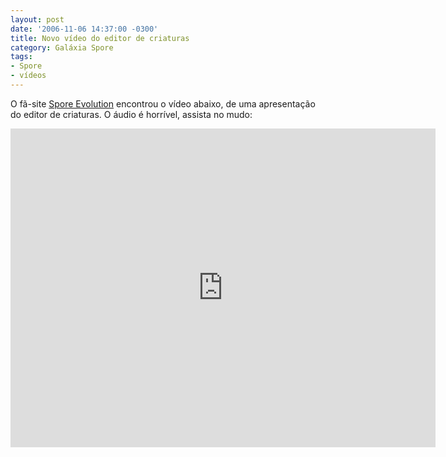 ```yaml
---
layout: post
date: '2006-11-06 14:37:00 -0300'
title: Novo vídeo do editor de criaturas
category: Galáxia Spore
tags:
- Spore
- vídeos
---
```

O fã-site [Spore Evolution](http://www.spore.com.ar/index.php?start_from=28&ucat=&archive=&subaction=&id=&) encontrou o vídeo abaixo, de uma apresentação do editor de criaturas. O áudio é horrível, assista no mudo:

<iframe width="680" height="510" src="https://www.youtube-nocookie.com/embed/C_Bc6QRxfFg" frameborder="0" allow="accelerometer; autoplay; encrypted-media; gyroscope; picture-in-picture" allowfullscreen></iframe>